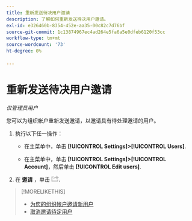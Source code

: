 ```yaml
---
title: 重新发送待决用户邀请
description: 了解如何重新发送待决用户邀请。
exl-id: e326460b-8354-452e-aa35-00c82c7d76bf
source-git-commit: 1c13874967ec4ad264e5fa6a5e0dfeb6120f53cc
workflow-type: tm+mt
source-wordcount: '73'
ht-degree: 0%

---
```


# 重新发送待决用户邀请

*仅管理员用户*

您可以为组织帐户重新发送邀请，以邀请具有待处理邀请的用户。

1. 执行以下任一操作：

   * 在主菜单中，单击 **[!UICONTROL Settings]>[!UICONTROL Users]**.

   * 在主菜单中，单击 **[!UICONTROL Settings]>[!UICONTROL Account]**，然后单击 **[!UICONTROL Edit users]**.

1. 在 **邀请** ，单击 ![重新发送](/help/dsp/assets/resend.png).

>[!MORELIKETHIS]
>
>* [为您的组织帐户邀请新用户](user-invite.md)
>* [取消邀请待定用户](user-uninvite.md)


<!-- >* [Edit User Permissions or Delete a User](user-edit.md) -->
